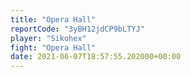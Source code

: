 ```yaml
---
title: "Opera Hall"
reportCode: "3yBH12jdCP9bLTYJ"
player: "Sikohex"
fight: "Opera Hall"
date: 2021-06-07T18:57:55.202000+00:00
---
```

